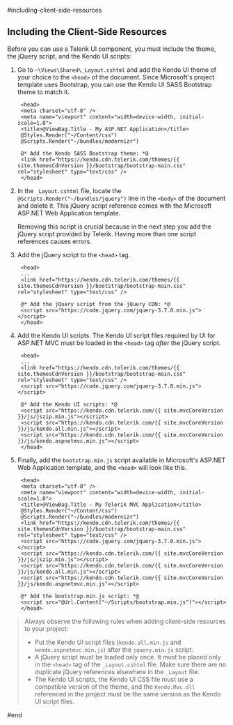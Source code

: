 #including-client-side-resources

## Including the Client-Side Resources

Before you can use a Telerik UI component, you must include the theme, the jQuery script, and the Kendo UI scripts:

1. Go to `~\Views\Shared\_Layout.cshtml` and add the Kendo UI theme of your choice to the `<head>` of the document. Since Microsoft's project template uses Bootstrap, you can use the Kendo UI SASS Bootstrap theme to match it.

		<head>
		<meta charset="utf-8" />
		<meta name="viewport" content="width=device-width, initial-scale=1.0">
		<title>@ViewBag.Title - My ASP.NET Application</title>
		@Styles.Render("~/Content/css")
		@Scripts.Render("~/bundles/modernizr")

		@* Add the Kendo SASS Bootstrap theme: *@
		<link href="https://kendo.cdn.telerik.com/themes/{{ site.themesCdnVersion }}/bootstrap/bootstrap-main.css" rel="stylesheet" type="text/css" />
		</head>

1. In the `_Layout.cshtml` file, locate the `@Scripts.Render("~/bundles/jquery")` line in the `<body>` of the document and delete it. This jQuery script reference comes with the Microsoft ASP.NET Web Application template. 

	Removing this script is crucial because in the next step you add the jQuery script provided by Telerik. Having more than one script references causes errors.  

1. Add the jQuery script to the `<head>` tag.

		<head>
		...
		<link href="https://kendo.cdn.telerik.com/themes/{{ site.themesCdnVersion }}/bootstrap/bootstrap-main.css" rel="stylesheet" type="text/css" />
		
		@* Add the jQuery script from the jQuery CDN: *@
		<script src="https://code.jquery.com/jquery-3.7.0.min.js"></script>
		</head>

1. Add the Kendo UI scripts. The Kendo UI script files required by UI for ASP.NET MVC must be loaded in the `<head>` tag *after* the jQuery script.

		<head>
		...
		<link href="https://kendo.cdn.telerik.com/themes/{{ site.themesCdnVersion }}/bootstrap/bootstrap-main.css" rel="stylesheet" type="text/css" />
		<script src="https://code.jquery.com/jquery-3.7.0.min.js"></script>

		@* Add the Kendo UI scripts: *@
		<script src="https://kendo.cdn.telerik.com/{{ site.mvcCoreVersion }}/js/jszip.min.js"></script>
		<script src="https://kendo.cdn.telerik.com/{{ site.mvcCoreVersion }}/js/kendo.all.min.js"></script>
		<script src="https://kendo.cdn.telerik.com/{{ site.mvcCoreVersion }}/js/kendo.aspnetmvc.min.js"></script>
		</head>

1. Finally, add the `bootstrap.min.js` script available in Microsoft's ASP.NET Web Application template, and the `<head>` will look like this.

		<head>
		<meta charset="utf-8" />
		<meta name="viewport" content="width=device-width, initial-scale=1.0">
		<title>@ViewBag.Title - My Telerik MVC Application</title>
		@Styles.Render("~/Content/css")
		@Scripts.Render("~/bundles/modernizr")
		<link href="https://kendo.cdn.telerik.com/themes/{{ site.themesCdnVersion }}/bootstrap/bootstrap-main.css" rel="stylesheet" type="text/css" />
		<script src="https://code.jquery.com/jquery-3.7.0.min.js"></script>
		<script src="https://kendo.cdn.telerik.com/{{ site.mvcCoreVersion }}/js/jszip.min.js"></script>
		<script src="https://kendo.cdn.telerik.com/{{ site.mvcCoreVersion }}/js/kendo.all.min.js"></script>
		<script src="https://kendo.cdn.telerik.com/{{ site.mvcCoreVersion }}/js/kendo.aspnetmvc.min.js"></script>
		
		@* Add the bootstrap.min.js script: *@
		<script src="@Url.Content("~/Scripts/bootstrap.min.js")"></script>
		</head>

>Always observe the following rules when adding client-side resources to your project:
> * Put the Kendo UI script files (`kendo.all.min.js` and `kendo.aspnetmvc.min.js`) after the `jquery.min.js` script.
> * A jQuery script must be loaded only once. It must be placed only in the `<head>` tag of the `_Layout.cshtml` file. Make sure there are no duplicate jQuery references elsewhere in the `_Layout` file.
> * The Kendo UI scripts, the Kendo UI CSS file must use a compatible version of the theme, and the `Kendo.Mvc.dll` referenced in the project must be the same version as the Kendo UI script files.

#end
